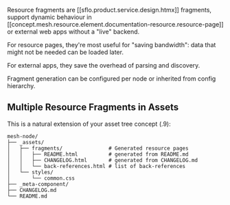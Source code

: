 
Resource fragments are [[sflo.product.service.design.htmx]] fragments, support dynamic behaviour in [[concept.mesh.resource.element.documentation-resource.resource-page]] or external web apps without a "live" backend.

For resource pages, they're most useful for "saving bandwidth": data that might not be needed can be loaded later.

For external apps, they save the overhead of parsing and discovery.

Fragment generation can be configured per node or inherited from config hierarchy.

## **Multiple Resource Fragments in Assets**

This is a natural extension of your asset tree concept (.9):

```
mesh-node/
├── _assets/
│   ├── fragments/               # Generated resource pages
│   │   ├── README.html          # generated from README.md
│   │   ├── CHANGELOG.html       # generated from CHANGELOG.md
│   │   └── back-references.html # list of back-references
│   └── styles/
│       └── common.css
├── _meta-component/
├── CHANGELOG.md
└── README.md
```

